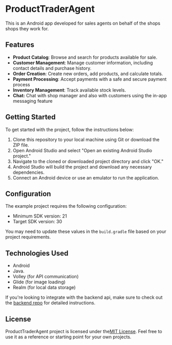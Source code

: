 # ProductTraderAgent

This is an Android app developed for sales agents on behalf of the shops shops they work for. 

## Features

- **Product Catalog**: Browse and search for products available for sale.
- **Customer Management**: Manage customer information, including contact details and purchase history.
- **Order Creation**: Create new orders, add products, and calculate totals.
- **Payment Processing**: Accept payments with a safe and secure payment process
- **Inventory Management**: Track available stock levels.
- **Chat:** Chat with shop manager and also with customers using the in-app messaging feature


## Getting Started

To get started with the project, follow the instructions below:

1. Clone this repository to your local machine using Git or download the ZIP file.
2. Open Android Studio and select "Open an existing Android Studio project."
3. Navigate to the cloned or downloaded project directory and click "OK."
4. Android Studio will build the project and download any necessary dependencies.
5. Connect an Android device or use an emulator to run the application.


## Configuration

The example project requires the following configuration:

- Minimum SDK version: 21
- Target SDK version: 30

You may need to update these values in the `build.gradle` file based on your project requirements.


## Technologies Used

- Android
- Java.
- Volley (for API communication)
- Glide (for image loading)
- Realm (for local data storage)


If you're looking to integrate with the backend api, make sure to check out the  [backend repo](https://github.com/cgardesey/trader_apps_backend) for detailed instructions.

## License

ProductTraderAgent project is licensed under the[MIT License](https://opensource.org/licenses/MIT). Feel free to use it as a reference or starting point for your own projects.
